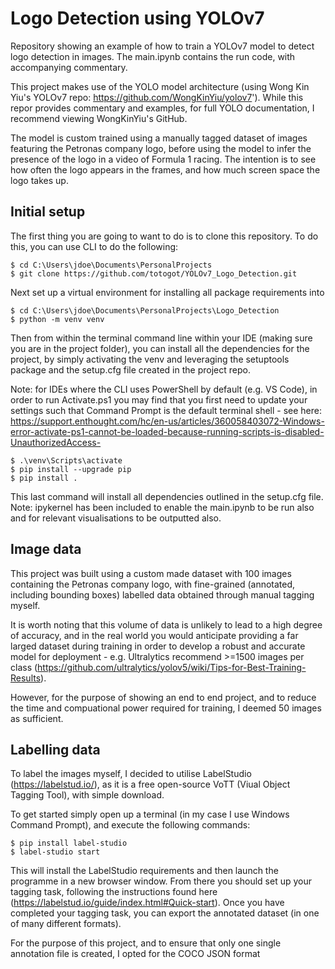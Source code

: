 # Logo Detection using YOLOv7

Repository showing an example of how to train a YOLOv7 model to detect logo detection in images. The main.ipynb contains the run code, with accompanying commentary.

This project makes use of the YOLO model architecture (using Wong Kin Yiu's YOLOv7 repo: https://github.com/WongKinYiu/yolov7'). While this repor provides commentary and examples, for full YOLO documentation, I recommend viewing WongKinYiu's GitHub.

The model is custom trained using a manually tagged dataset of images featuring the Petronas company logo, before using the model to infer the presence of the logo in a video of Formula 1 racing. The intention is to see how often the logo appears in the frames, and how much screen space the logo takes up.


## Initial setup
The first thing you are going to want to do is to clone this repository. To do this, you can use CLI to do the following:
```
$ cd C:\Users\jdoe\Documents\PersonalProjects
$ git clone https://github.com/totogot/YOLOv7_Logo_Detection.git
```

Next set up a virtual environment for installing all package requirements into
```
$ cd C:\Users\jdoe\Documents\PersonalProjects\Logo_Detection
$ python -m venv venv
```

Then from within the terminal command line within your IDE (making sure you are in the project folder), you can install all the dependencies for the project, by simply activating the venv and leveraging the setuptools package and the setup.cfg file created in the project repo. 

Note: for IDEs where the CLI uses PowerShell by default (e.g. VS Code), in order to run Activate.ps1 you may find that you first need to update your settings such that Command Prompt is the default terminal shell - see here: https://support.enthought.com/hc/en-us/articles/360058403072-Windows-error-activate-ps1-cannot-be-loaded-because-running-scripts-is-disabled-UnauthorizedAccess-

```
$ .\venv\Scripts\activate
$ pip install --upgrade pip
$ pip install .
```

This last command will install all dependencies outlined in the setup.cfg file. 
Note: ipykernel has been included to enable the main.ipynb to be run also and for relevant visualisations to be outputted also.


## Image data 

This project was built using a custom made dataset with 100 images containing the Petronas company logo, with fine-grained (annotated, including bounding boxes) labelled data obtained through manual tagging myself. 

It is worth noting that this volume of data is unlikely to lead to a high degree of accuracy, and in the real world you would anticipate providing a far larged dataset during training in order to develop a robust and accurate model for deployment - e.g. Ultralytics recommend >=1500 images per class (https://github.com/ultralytics/yolov5/wiki/Tips-for-Best-Training-Results). 

However, for the purpose of showing an end to end project, and to reduce the time and compuational power required for training, I deemed 50 images as sufficient.


## Labelling data

To label the images myself, I decided to utilise LabelStudio (https://labelstud.io/), as it is a free open-source VoTT (Viual Object Tagging Tool), with simple download.

To get started simply open up a terminal (in my case I use Windows Command Prompt), and execute the following commands:
```
$ pip install label-studio
$ label-studio start
```

This will install the LabelStudio requirements and then launch the programme in a new browser window. From there you should set up your tagging task, following the instructions found here (https://labelstud.io/guide/index.html#Quick-start). Once you have completed your tagging task, you can export the annotated dataset (in one of many different formats). 

For the purpose of this project, and to ensure that only one single annotation file is created, I opted for the COCO JSON format